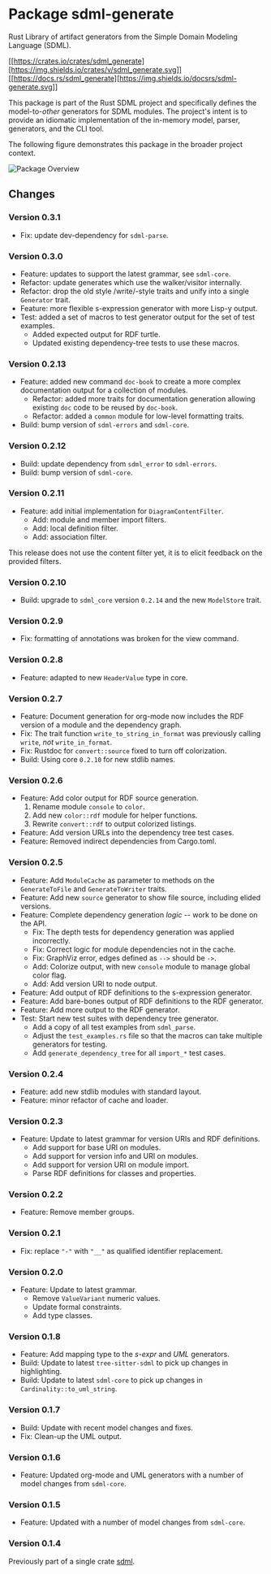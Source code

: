 # Package sdml-generate

Rust Library of artifact generators from the Simple Domain Modeling Language (SDML).

[[https://crates.io/crates/sdml_generate][https://img.shields.io/crates/v/sdml_generate.svg]]
[[https://docs.rs/sdml_generate][https://img.shields.io/docsrs/sdml-generate.svg]]

This package is part of the Rust SDML project and specifically defines the model-to-*other* generators for SDML modules.
The project's intent is to provide an idiomatic implementation of the in-memory model, parser, generators, and the CLI tool.

The following figure demonstrates this package in the broader project context.

![Package Overview](https://raw.githubusercontent.com/sdm-lang/rust-sdml/refs/heads/main/doc/overview-generate.png)

## Changes

### Version 0.3.1

- Fix: update dev-dependency for `sdml-parse`.

### Version 0.3.0

- Feature: updates to support the latest grammar, see `sdml-core`.
- Refactor: update generates which use the walker/visitor internally.
- Refactor: drop the old style /write/-style traits and unify into a single `Generator` trait.
- Feature: more flexible s-expression generator with more Lisp-y output.
- Test: added a set of macros to test generator output for the set of test examples.
  - Added expected output for RDF turtle.
  - Updated existing dependency-tree tests to use these macros.
    
### Version 0.2.13

- Feature: added new command `doc-book` to create a more complex documentation output for a collection of modules.
  - Refactor: added more traits for documentation generation allowing existing `doc` code to be reused by `doc-book`.
  - Refactor: added a `common` module for low-level formatting traits.
- Build: bump version of `sdml-errors` and `sdml-core`.

### Version 0.2.12

- Build: update dependency from `sdml_error` to `sdml-errors`.
- Build: bump version of `sdml-core`.

### Version 0.2.11

- Feature: add initial implementation for `DiagramContentFilter`.
  - Add: module and member import filters.
  - Add: local definition filter.
  - Add: association filter.

This release does not use the content filter yet, it is to elicit feedback on the provided filters.

### Version 0.2.10

- Build: upgrade to `sdml_core` version `0.2.14` and the new `ModelStore` trait.

### Version 0.2.9

- Fix: formatting of annotations was broken for the view command.

### Version 0.2.8

- Feature: adapted to new `HeaderValue` type in core.

### Version 0.2.7

- Feature: Document generation for org-mode now includes the RDF version of a module and the dependency graph.
- Fix: The trait function `write_to_string_in_format` was previously calling `write`, *not* `write_in_format`.
- Fix: Rustdoc for `convert::source` fixed to turn off colorization.
- Build: Using core `0.2.10` for new stdlib names.

### Version 0.2.6

- Feature: Add color output for RDF source generation.
  1. Rename module `console` to `color`.
  2. Add new `color::rdf` module for helper functions.
  3. Rewrite `convert::rdf` to output colorized listings.
- Feature: Add version URLs into the dependency tree test cases.
- Feature: Removed indirect dependencies from Cargo.toml.

### Version 0.2.5

- Feature: Add `ModuleCache` as parameter to methods on the `GenerateToFile` and `GenerateToWriter` traits.
- Feature: Add new `source` generator to show file source, including elided versions.
- Feature: Complete dependency generation *logic* -- work to be done on the API.
  - Fix: The depth tests for dependency generation was applied incorrectly.
  - Fix: Correct logic for module dependencies not in the cache.
  - Fix: GraphViz error, edges defined as `-->` should be `->`.
  - Add: Colorize output, with new `console` module to manage global color flag.
  - Add: Add version URI to node output.
- Feature: Add output of RDF definitions to the s-expression generator.
- Feature: Add bare-bones output of RDF definitions to the RDF generator.
- Feature: Add more output to the RDF generator.
- Test: Start new test suites with dependency tree generator.
  - Add a copy of all test examples from `sdml_parse`.
  - Adjust the `test_examples.rs` file so that the macros can take multiple generators for testing.
  - Add `generate_dependency_tree` for all `import_*` test cases.

### Version 0.2.4

- Feature: add new stdlib modules with standard layout.
- Feature: minor refactor of cache and loader.

### Version 0.2.3

- Feature: Update to latest grammar for version URIs and RDF definitions.
  - Add support for base URI on modules.
  - Add support for version info and URI on modules.
  - Add support for version URI on module import.
  - Parse RDF definitions for classes and properties.

### Version 0.2.2

- Feature: Remove member groups.

### Version 0.2.1

- Fix: replace `"-"` with `"__"` as qualified identifier replacement.

### Version 0.2.0

- Feature: Update to latest grammar.
  - Remove `ValueVariant` numeric values.
  - Update formal constraints.
  - Add type classes.

### Version 0.1.8

- Feature: Add mapping type to the *s-expr* and *UML* generators.
- Build: Update to latest `tree-sitter-sdml` to pick up changes in highlighting.
- Build: Update to latest `sdml-core` to pick up changes in `Cardinality::to_uml_string`.

### Version 0.1.7

- Build: Update with recent model changes and fixes.
- Fix: Clean-up the UML output.

### Version 0.1.6

- Feature: Updated org-mode and UML generators with a number of model changes from `sdml-core`.

### Version 0.1.5

- Feature: Updated with a number of model changes from `sdml-core`.

### Version 0.1.4

Previously part of a single crate [sdml](https://crates.io/crates/sdml).
